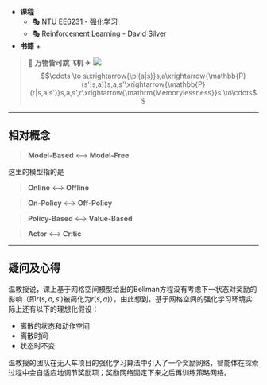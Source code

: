 
+ **课程**
	+ [🎭 NTU EE6231 - 强化学习](🎭%20EE6231%20-%20Reinforcement%20Learning.md)
	+ [🎭 Reinforcement Learning - David Silver](👁‍🗨%20Reinforcement%20Learning%20-%20David%20Silver.md)
+ **书籍**
	+ 


> 🎠 **万物皆可跳飞机** ✈
![](Pasted%20image%2020250722120220.png)
$$\cdots \to s\xrightarrow{\pi(a|s)}s,a\xrightarrow{\mathbb{P}(s'|s,a)}s,a,s'\xrightarrow{\mathbb{P}(r|s,a,s')}s,a,s',r\xrightarrow{\mathrm{Memorylessness}}s'\to\cdots$$


---
## 相对概念

> **Model-Based** <--> **Model-Free** 

这里的模型指的是



> **Online** <--> **Offline**

> **On-Policy** <--> **Off-Policy**

> **Policy-Based** <--> **Value-Based**

> **Actor** <--> **Critic**



---
## 疑问及心得

温教授说，课上基于网格空间模型给出的Bellman方程没有考虑下一状态对奖励的影响（即$r(s,a,s')$被简化为$r(s,a)$），由此想到，基于网格空间的强化学习环境实际上还有以下的理想化假设：

+ 离散的状态和动作空间
+ 离散时间
+ 状态时不变

温教授的团队在无人车项目的强化学习算法中引入了一个奖励网络，智能体在探索过程中会自适应地调节奖励项；奖励网络固定下来之后再训练策略网络。